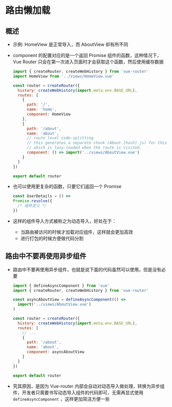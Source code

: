 # 路由懒加载

## 概述

+ 示例: HomeView 是正常导入，而 AboutView 却有所不同
+ component 的配置对应的是一个返回 Promise 组件的函数，这种情况下，Vue Router 只会在第一次进入页面时才会获取这个函数，然后使用缓存数据

  ```js
  import { createRouter, createWebHistory } from 'vue-router'
  import HomeView from '../views/HomeView.vue'

  const router = createRouter({
    history: createWebHistory(import.meta.env.BASE_URL),
    routes: [
      {
        path: '/',
        name: 'home',
        component: HomeView
      },
      {
        path: '/about',
        name: 'about',
        // route level code-splitting
        // this generates a separate chunk (About.[hash].js) for this route
        // which is lazy-loaded when the route is visited.
        component: () => import('../views/AboutView.vue')
      }
    ]
  })

  export default router
  ```

+ 也可以使用更复杂的函数，只要它们返回一个 Promise

  ```js
  const UserDetails = () =>
  Promise.resolve({
    /* 组件定义 */
  })
  ```

+ 这样的组件导入方式被称之为动态导入，好处在于：

  + 当路由被访问的时候才加载对应组件，这样就会更加高效
  + 进行打包的时候方便做代码分割

## 路由中不要再使用异步组件

+ 路由中不要再使用异步组件，也就是说下面的代码虽然可以使用，但是没有必要

  ```js
  import { defineAsyncComponent } from 'vue'
  import { createRouter, createWebHistory } from 'vue-router'

  const asyncAboutView = defineAsyncComponent(() =>
    import('../views/AboutView.vue')
  )

  const router = createRouter({
    history: createWebHistory(import.meta.env.BASE_URL),
    routes: [
      // ...
      {
        path: '/about',
        name: 'about',
        component: asyncAboutView
      }
    ]
  })

  export default router
  ```

+ 究其原因，是因为 Vue-router 内部会自动对动态导入做处理，转换为异步组件，开发者只需要书写动态导入组件的代码即可，无需再显式使用 `defineAsyncComponent` ，这样更加简洁方便一些
